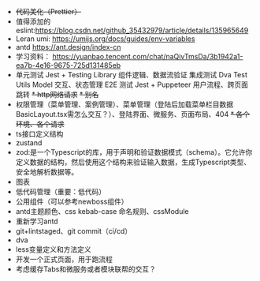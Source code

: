 * ~~代码美化（Prettier）~~
* 值得添加的eslint:https://blog.csdn.net/github_35432979/article/details/135965649
* Leran umi: https://umijs.org/docs/guides/env-variables
* antd https://ant.design/index-cn
* 学习资料： https://yuanbao.tencent.com/chat/naQivTmsDa/3b1942a1-ea7b-4e16-9675-725d131485eb
* 单元测试	Jest + Testing Library	组件逻辑、数据流验证
  集成测试	Dva Test Utils	Model 交互、状态管理
  E2E 测试	Jest + Puppeteer	用户流程、跨页面跳转
~~* http网络请求~~
~~* 别名~~
* 权限管理（菜单管理、案例管理）、菜单管理（登陆后加载菜单栏目数据BasicLayout.tsx需怎么交互？）、登陆界面、微服务、页面布局、404
~~* 各个环境、各个请求~~
* ts接口定义结构
* zustand
* zod:是一个Typescript的库，用于声明和验证数据模式（schema）。它允许你定义数据的结构，然后使用这个结构来验证输入数据，生成Typescript类型、安全地解析数据等。
* 图表
* 低代码管理（重要：低代码）
* 公用组件（可以参考newboss组件）
* antd主题颜色、css kebab-case 命名规则、cssModule
* 重新学习antd
* git+lintstaged、git commit（ci/cd）
* dva
* less变量定义和方法定义
* 开发一个正式页面，用于跑流程
* 考虑缓存Tabs和微服务或者模块联帮的交互？

 

